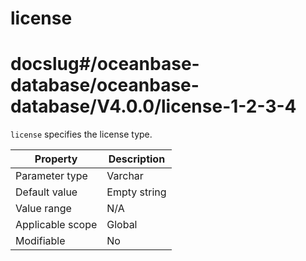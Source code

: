 license
============================
# docslug#/oceanbase-database/oceanbase-database/V4.0.0/license-1-2-3-4
`license` specifies the license type.


| **Property** | **Description** |
|--------|---------|
| Parameter type | Varchar |
| Default value | Empty string |
| Value range | N/A |
| Applicable scope | Global |
| Modifiable | No |



